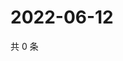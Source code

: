 # 2022-06-12

共 0 条

<!-- BEGIN WEIBO -->
<!-- 最后更新时间 Sun Jun 12 2022 00:15:46 GMT+0800 (China Standard Time) -->

<!-- END WEIBO -->
